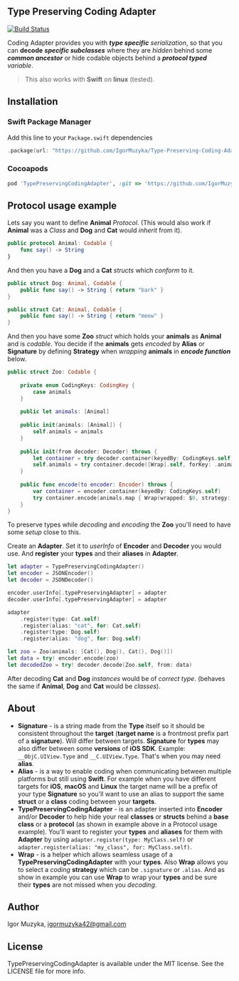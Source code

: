 ## Type Preserving Coding Adapter

[![Build Status](https://travis-ci.org/IgorMuzyka/Type-Preserving-Coding-Adapter.svg?branch=master)](https://travis-ci.org/IgorMuzyka/Type-Preserving-Coding-Adapter)

Coding Adapter provides you with ***type specific*** *serialization*, so that you can **decode** ***specific subclasses*** where they are *hidden* behind some ***common ancestor*** or hide codable objects behind a ***protocol typed*** *variable*.

> This also works with **Swift** on **linux** (tested).

## Installation

### Swift Package Manager

Add this line to your `Package.swift` dependencies

```swift
.package(url: "https://github.com/IgorMuzyka/Type-Preserving-Coding-Adapter", from: "1.0.0"),
```

### Cocoapods

```ruby
pod 'TypePreservingCodingAdapter', :git => 'https://github.com/IgorMuzyka/Type-Preserving-Coding-Adapter.git'
```

## Protocol usage example

Lets say you want to define **Animal** _Protocol_. (This would also work if **Animal** was a _Class_ and **Dog** and **Cat** would _inherit_ from it).

```swift
public protocol Animal: Codable {   
    func say() -> String
}
```

And then you have a **Dog** and a **Cat** _structs_ which _conform_ to it.

```swift
public struct Dog: Animal, Codable {
    public func say() -> String { return "bark" }
}

public struct Cat: Animal, Codable {
    public func say() -> String { return "meow" }
}
```

And then you have some **Zoo** _struct_ which holds your **animals** as **Animal** and is _codable_. You decide if the **animals** gets _encoded_ by **Alias** or **Signature** by defining **Strategy** when _wrapping_ **animals** in **_encode function_** below.

```swift
public struct Zoo: Codable {
    
    private enum CodingKeys: CodingKey {
        case animals
    }
    
    public let animals: [Animal]
    
    public init(animals: [Animal]) {
        self.animals = animals
    }
    
    public init(from decoder: Decoder) throws {
        let container = try decoder.container(keyedBy: CodingKeys.self)
        self.animals = try container.decode([Wrap].self, forKey: .animals).map { $0.wrapped as! Animal }
    }
    
    public func encode(to encoder: Encoder) throws {
        var container = encoder.container(keyedBy: CodingKeys.self)
        try container.encode(animals.map { Wrap(wrapped: $0, strategy: .alias) }, forKey: .animals)
    }
}
```

To preserve types while _decoding_ and _encoding_ the **Zoo** you'll need to have some _setup_ close to this.

Create an **Adapter**. Set it to _userInfo_ of **Encoder** and **Decoder** you would use. And **register** your **types** and their **aliases** in **Adapter**.

```swift
let adapter = TypePreservingCodingAdapter()
let encoder = JSONEncoder()
let decoder = JSONDecoder()

encoder.userInfo[.typePreservingAdapter] = adapter
decoder.userInfo[.typePreservingAdapter] = adapter

adapter
	.register(type: Cat.self)
	.register(alias: "cat", for: Cat.self)
	.register(type: Dog.self)
	.register(alias: "dog", for: Dog.self)

let zoo = Zoo(animals: [Cat(), Dog(), Cat(), Dog()])
let data = try! encoder.encode(zoo)
let decodedZoo = try! decoder.decode(Zoo.self, from: data)
```
After decoding **Cat** and **Dog** _instances_ would be of _correct type_. (behaves the same if **Animal**, **Dog** and **Cat** would be _classes_).

## About

- **Signature** - is a string made from the **Type** itself so it should be consistent throughout the **target** (**target name** is a frontmost prefix part of a **signature**). Will differ between targets. **Signature** for **types** may also differ between some **versions** of **iOS SDK**. Example: `__ObjC.UIView.Type` and `__C.UIView.Type`. That's when you may need **alias**.
- **Alias** - is a way to enable coding when communicating between multiple platforms but still using **Swift**. For example when you have different targets for **iOS**, **macOS** and **Linux** the target name will be a prefix of your type **Signature** so you'll want to use an alias to support the same **struct** or a **class** coding between your **targets**.
- **TypePreservingCodingAdapter** - is an adapter inserted into **Encoder** and/or **Decoder** to help hide your real **classes** or **structs** behind a **base class** or a **protocol** (as shown in example above in a Protocol usage example). You'll want to register your **types** and **aliases** for them with **Adapter** by using `adapter.register(type: MyClass.self)` or `adapter.register(alias: "my_class", for: MyClass.self)`.
- **Wrap** - is a helper which allows seamless usage of a **TypePreservingCodingAdapter** with your **types**. Also **Wrap** allows you to select a _coding_ **strategy** which can be `.signature` or `.alias`. And as show in example you can use **Wrap** to wrap your **types** and be sure their **types** are not missed when you _decoding_.


## Author

Igor Muzyka, igormuzyka42@gmail.com

## License

TypePreservingCodingAdapter is available under the MIT license. See the LICENSE file for more info.
